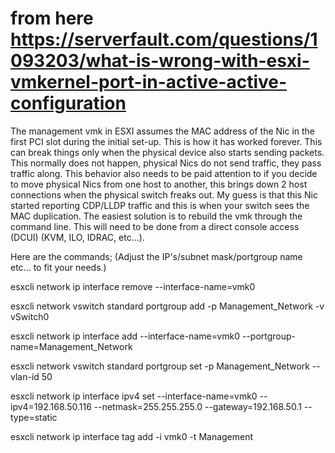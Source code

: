 # from here https://serverfault.com/questions/1093203/what-is-wrong-with-esxi-vmkernel-port-in-active-active-configuration

The management vmk in ESXI assumes the MAC address of the Nic in the first PCI slot during the initial set-up. This is how it has worked forever. This can break things only when the physical device also starts sending packets. This normally does not happen, physical Nics do not send traffic, they pass traffic along. This behavior also needs to be paid attention to if you decide to move physical Nics from one host to another, this brings down 2 host connections when the physical switch freaks out. My guess is that this Nic started reporting CDP/LLDP traffic and this is when your switch sees the MAC duplication. The easiest solution is to rebuild the vmk through the command line. This will need to be done from a direct console access (DCUI) (KVM, ILO, IDRAC, etc...).

Here are the commands; (Adjust the IP's/subnet mask/portgroup name etc... to fit your needs.)

esxcli network ip interface remove --interface-name=vmk0

esxcli network vswitch standard portgroup add -p Management_Network -v vSwitch0

esxcli network ip interface add --interface-name=vmk0 --portgroup-name=Management_Network

esxcli network vswitch standard portgroup set -p Management_Network --vlan-id 50

esxcli network ip interface ipv4 set --interface-name=vmk0 --ipv4=192.168.50.116 --netmask=255.255.255.0 --gateway=192.168.50.1 --type=static

esxcli network ip interface tag add -i vmk0 -t Management
